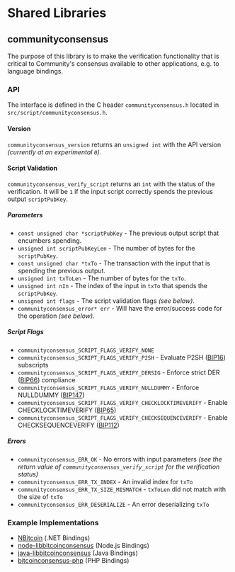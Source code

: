 Shared Libraries
================

## communityconsensus

The purpose of this library is to make the verification functionality that is critical to Community's consensus available to other applications, e.g. to language bindings.

### API

The interface is defined in the C header `communityconsensus.h` located in  `src/script/communityconsensus.h`.

#### Version

`communityconsensus_version` returns an `unsigned int` with the API version *(currently at an experimental `0`)*.

#### Script Validation

`communityconsensus_verify_script` returns an `int` with the status of the verification. It will be `1` if the input script correctly spends the previous output `scriptPubKey`.

##### Parameters
- `const unsigned char *scriptPubKey` - The previous output script that encumbers spending.
- `unsigned int scriptPubKeyLen` - The number of bytes for the `scriptPubKey`.
- `const unsigned char *txTo` - The transaction with the input that is spending the previous output.
- `unsigned int txToLen` - The number of bytes for the `txTo`.
- `unsigned int nIn` - The index of the input in `txTo` that spends the `scriptPubKey`.
- `unsigned int flags` - The script validation flags *(see below)*.
- `communityconsensus_error* err` - Will have the error/success code for the operation *(see below)*.

##### Script Flags
- `communityconsensus_SCRIPT_FLAGS_VERIFY_NONE`
- `communityconsensus_SCRIPT_FLAGS_VERIFY_P2SH` - Evaluate P2SH ([BIP16](https://github.com/bitcoin/bips/blob/master/bip-0016.mediawiki)) subscripts
- `communityconsensus_SCRIPT_FLAGS_VERIFY_DERSIG` - Enforce strict DER ([BIP66](https://github.com/bitcoin/bips/blob/master/bip-0066.mediawiki)) compliance
- `communityconsensus_SCRIPT_FLAGS_VERIFY_NULLDUMMY` - Enforce NULLDUMMY ([BIP147](https://github.com/bitcoin/bips/blob/master/bip-0147.mediawiki))
- `communityconsensus_SCRIPT_FLAGS_VERIFY_CHECKLOCKTIMEVERIFY` - Enable CHECKLOCKTIMEVERIFY ([BIP65](https://github.com/bitcoin/bips/blob/master/bip-0065.mediawiki))
- `communityconsensus_SCRIPT_FLAGS_VERIFY_CHECKSEQUENCEVERIFY` - Enable CHECKSEQUENCEVERIFY ([BIP112](https://github.com/bitcoin/bips/blob/master/bip-0112.mediawiki))

##### Errors
- `communityconsensus_ERR_OK` - No errors with input parameters *(see the return value of `communityconsensus_verify_script` for the verification status)*
- `communityconsensus_ERR_TX_INDEX` - An invalid index for `txTo`
- `communityconsensus_ERR_TX_SIZE_MISMATCH` - `txToLen` did not match with the size of `txTo`
- `communityconsensus_ERR_DESERIALIZE` - An error deserializing `txTo`

### Example Implementations
- [NBitcoin](https://github.com/NicolasDorier/NBitcoin/blob/master/NBitcoin/Script.cs#L814) (.NET Bindings)
- [node-libbitcoinconsensus](https://github.com/bitpay/node-libbitcoinconsensus) (Node.js Bindings)
- [java-libbitcoinconsensus](https://github.com/dexX7/java-libbitcoinconsensus) (Java Bindings)
- [bitcoinconsensus-php](https://github.com/Bit-Wasp/bitcoinconsensus-php) (PHP Bindings)
